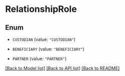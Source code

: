 # RelationshipRole

## Enum


* `CUSTODIAN` (value: `"CUSTODIAN"`)

* `BENEFICIARY` (value: `"BENEFICIARY"`)

* `PARTNER` (value: `"PARTNER"`)


[[Back to Model list]](../../README.md#documentation-for-models) [[Back to API list]](../../README.md#documentation-for-api-endpoints) [[Back to README]](../../README.md)



